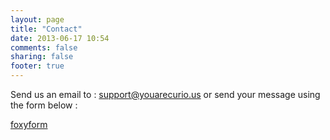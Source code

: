 ```yaml
---
layout: page
title: "Contact"
date: 2013-06-17 10:54
comments: false
sharing: false
footer: true
---
```

Send us an email to : support@youarecurio.us or send your message using the form below :

<!-- Do not change the code! -->
<a id="foxyform_embed_link_436852" href="http://www.foxyform.com/">foxyform</a>
<script type="text/javascript">
(function(d, t){
   var g = d.createElement(t),
       s = d.getElementsByTagName(t)[0];
   g.src = "http://www.foxyform.com/js.php?id=436852&sec_hash=f74e50980e6&width=350px";
   s.parentNode.insertBefore(g, s);
}(document, "script"));
</script>
<!-- Do not change the code! -->